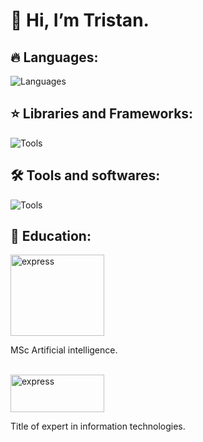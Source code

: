 # 👋 Hi, I’m Tristan.


  ## 🔥 Languages:

![Languages](https://skillicons.dev/icons?i=python,cpp,fortran&perline=5)


  ## ⭐️ Libraries and Frameworks:

![Tools](https://skillicons.dev/icons?i=pytorch,tensorflow,sklearn,&perline=5)


  ## 🛠️ Tools and softwares:

![Tools](https://skillicons.dev/icons?i=linux,windows,git,qt,docker&perline=5)

  ## 📖 Education:
  <p align="left">
  <a href="https://www.hw.ac.uk/" target="_blank"> <img src="[https://imgs.search.brave.com/-PVc0toDZl3dcJepCkYNy2oJEhdbitxAJjy-almtkIk/rs:fit:1024:1024:1/g:ce/aHR0cDovL2Vybi1k/dWJhaS5jb20vd3At/Y29udGVudC91cGxv/YWRzLzIwMTkvMDcv/aGVyaW90LXdhdHQt/dW5pdmVyc2l0eS1s/b2dvLXBuZy10cmFu/c3BhcmVudC0xMDI0/eDEwMjQucG5n](https://upload.wikimedia.org/wikipedia/commons/thumb/0/03/Heriot-Watt_University_logo.svg)" alt="express" width="150" height="130"/> </a>
  </p>
  
  MSc Artificial intelligence.
  <br/>
  <br/>    
  <p align="left">
  <a href="https://www.epitech.eu/" target="_blank"> <img src="https://imgs.search.brave.com/phsrlS5jKBqHzHAczbFAnm-rT_2xYB1_SQe2XGL6fUE/rs:fit:1200:1200:1/g:ce/aHR0cDovL2VpcC5l/cGl0ZWNoLmV1LzIw/MTQvZXF1aWdlc3Rp/b24vaW1nL2VwaXRl/Y2gtbG9nby5wbmc" alt="express" width="150" height="60"/> </a>
  </p>
      Title of expert in information technologies.

